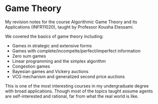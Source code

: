 # Game Theory

My revision notes for the course Algorithmic Game Theory and its Applications (INFR11020), taught by Professor Kousha Etessami. 

We covered the basics of game theory including:
- Games in strategic and extensive forms
- Games with complete/incompelte/perfect/imperfect information
- Zero sum games
- Linear programming and the simplex algorithm
- Congestion games
- Bayesian games and Vickery auctions
- VCG mechanism and generalized second price auctions

This is one of the most interesting courses in my undergraduate degree with broad applications. Though most of the topics taught assume agents are self-interested and rational, far from what the real world is like. 
